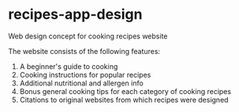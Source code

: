 # recipes-app-design
Web design concept for cooking recipes website

The website consists of the following features:

1) A beginner's guide to cooking
2) Cooking instructions for popular recipes
3) Additional nutritional and allergen info
4) Bonus general cooking tips for each category of cooking recipes
5) Citations to original websites from which recipes were designed
